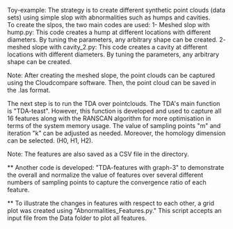 Toy-example:
The strategy is to create different synthetic point clouds (data sets) using simple slop with abnormalities such as humps and cavities.  
To create the slpos, the two main codes are used:
1- Meshed slop with hump.py: This code creates a hump at different locations with different diameters.
   By tuning the parameters, any arbitrary shape can be created.
2- meshed slope with cavity_2.py: This code creates a cavity at different locations with different diameters.
   By tuning the parameters, any arbitrary shape can be created.

 Note: After creating the meshed slope, the point clouds can be captured using the Cloudcompare software.
       Then, the point cloud can be saved in the .las format.

 The next step is to run the TDA over pointclouds.
 The TDA's main function is "TDA-teast". However, this function is developed and used to capture all 16 features along with the RANSCAN algorithm for more optimisation in terms of 
 the system memory usage. The value of sampling points "m" and iteration "k" can be adjusted as needed. Moreover, the homology dimension can be selected. (H0, H1, H2).

 Note: The features are also saved as a CSV file in the directory.

 ** Another code is developed: "TDA-features with graph-3" to demonstrate the overall and normalize the value of features over several different numbers of sampling points to capture 
 the convergence ratio of each feature. 

 ** To illustrate the changes in features with respect to each other, a grid plot was created using "Abnormalities_Features.py." This script accepts an input file from the Data folder to plot all features.
 

 

